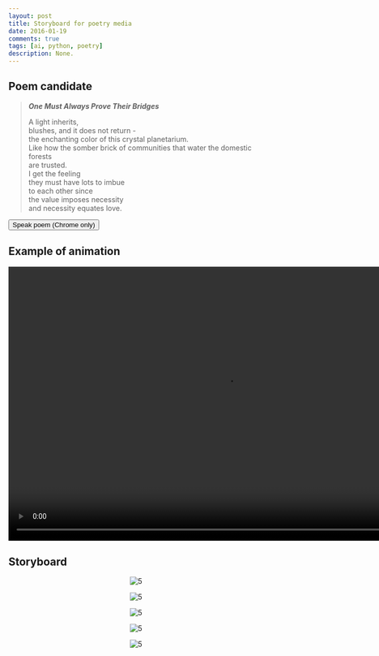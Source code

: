 ```yaml
---
layout: post
title: Storyboard for poetry media
date: 2016-01-19
comments: true
tags: [ai, python, poetry]
description: None.
---
```



<script type="text/javascript" src="/assets/js/jquery.min.js" ></script>
<script type="text/javascript" src="/assets/js/hashes.min.js"></script>
<script type="text/javascript" src="/assets/js/aes.js"></script>
<script src='/assets/js/responsivevoice.js'></script>
<script src='/assets/js/storyboard1.js'></script>


<h2>Poem candidate</h2>
<blockquote>
<p><strong><em>One Must Always Prove Their Bridges</em></strong></p>
A light inherits,<br>
blushes, and it does not return -<br>
the enchanting color of this crystal planetarium.<br>
Like how the somber brick of communities that water the domestic forests <br>
are trusted.<br>
I get the feeling<br>
they must have lots to imbue<br>
to each other since <br>
the value imposes necessity<br>
and necessity equates love.<br>
</blockquote>

<input onclick='partA();' type='button' value='Speak poem (Chrome only)' />

<h2>Example of animation</h2>
<div class="col-sm-12">
<p align="center">

<video width="860" height="540" controls>
<source src="http://rpiai.com/storyboard/animation_sample.mp4" type="video/mp4">
Your browser does not support the video tag.
</video>

</p>
</div>  
<h2>Storyboard</h2>
<div class="col-sm-12">
<p align="center"><img alt=
"5"
class="img-rounded img-responsive" src=
"http://rpiai.com/storyboard/IMG_3344.JPG"></p>
</div>  
<div class="col-sm-12">
<p align="center"><img alt=
"5"
class="img-rounded img-responsive" src=
"http://rpiai.com/storyboard/IMG_3345.JPG"></p>
</div>

<div class="col-sm-12">
<p align="center"><img alt=
"5"
class="img-rounded img-responsive" src=
"http://rpiai.com/storyboard/IMG_3346.JPG"></p>
</div>

<div class="col-sm-12">
<p align="center"><img alt=
"5"
class="img-rounded img-responsive" src=
"http://rpiai.com/storyboard/IMG_3347.JPG"></p>
</div>

<div class="col-sm-12">
<p align="center"><img alt=
"5"
class="img-rounded img-responsive" src=
"http://rpiai.com/storyboard/IMG_3348.JPG"></p>
</div>